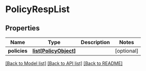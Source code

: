 # PolicyRespList

## Properties
Name | Type | Description | Notes
------------ | ------------- | ------------- | -------------
**policies** | [**list[PolicyObject]**](PolicyObject.md) |  | [optional] 

[[Back to Model list]](../README.md#documentation-for-models) [[Back to API list]](../README.md#documentation-for-api-endpoints) [[Back to README]](../README.md)


